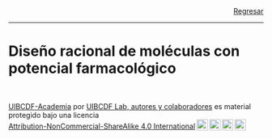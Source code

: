 <div style='text-align: right;'> <a href="../README.md#Diseño-racional">Regresar</a> </div>

-----

# Diseño racional de moléculas con potencial farmacológico

<br />
<p xmlns:cc="http://creativecommons.org/ns#" xmlns:dct="http://purl.org/dc/terms/"><a property="dct:title" rel="cc:attributionURL" href="https://github.com/uibcdf/Academia">UIBCDF-Academia</a> por <a rel="cc:attributionURL dct:creator" property="cc:attributionName" href="https://github.com/uibcdf/Academia/graphs/contributors">UIBCDF Lab, autores y colaboradores</a> es material protegido bajo una licencia <a href="http://creativecommons.org/licenses/by-nc-sa/4.0/deed.es?ref=chooser-v1" target="_blank" rel="license noopener noreferrer" style="display:inline-block;">Attribution-NonCommercial-ShareAlike 4.0 International<img style="height:22px!important;margin-left:3px;vertical-align:text-bottom;" src="https://mirrors.creativecommons.org/presskit/icons/cc.svg?ref=chooser-v1"><img style="height:22px!important;margin-left:3px;vertical-align:text-bottom;" src="https://mirrors.creativecommons.org/presskit/icons/by.svg?ref=chooser-v1"><img style="height:22px!important;margin-left:3px;vertical-align:text-bottom;" src="https://mirrors.creativecommons.org/presskit/icons/nc.svg?ref=chooser-v1"><img style="height:22px!important;margin-left:3px;vertical-align:text-bottom;" src="https://mirrors.creativecommons.org/presskit/icons/sa.svg?ref=chooser-v1"></a></p>


